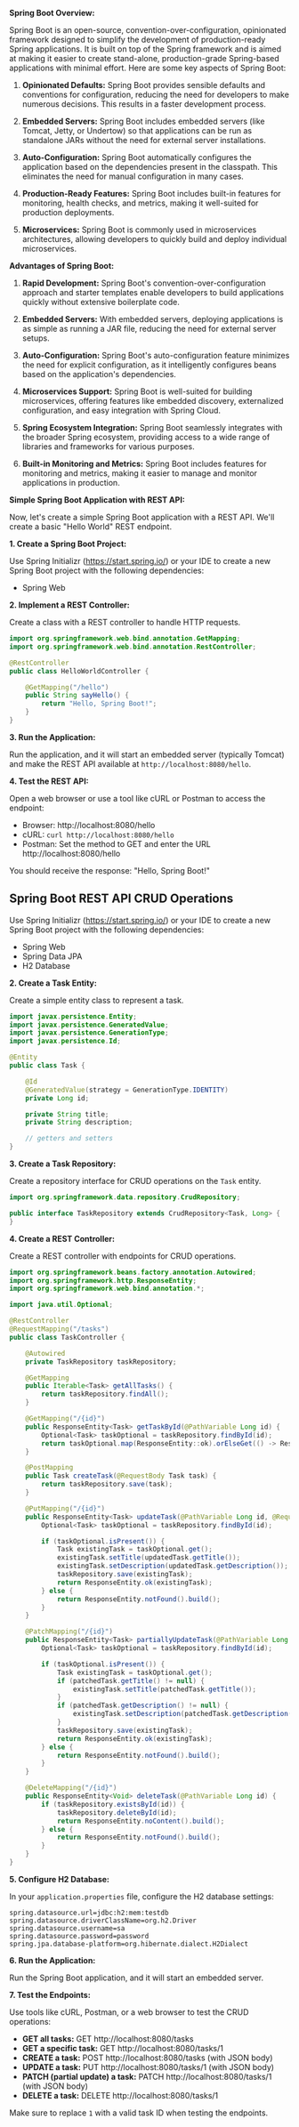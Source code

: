 **Spring Boot Overview:**

Spring Boot is an open-source, convention-over-configuration, opinionated framework designed to simplify the development of production-ready Spring applications. It is built on top of the Spring framework and is aimed at making it easier to create stand-alone, production-grade Spring-based applications with minimal effort. Here are some key aspects of Spring Boot:

1. **Opinionated Defaults:** Spring Boot provides sensible defaults and conventions for configuration, reducing the need for developers to make numerous decisions. This results in a faster development process.

2. **Embedded Servers:** Spring Boot includes embedded servers (like Tomcat, Jetty, or Undertow) so that applications can be run as standalone JARs without the need for external server installations.

3. **Auto-Configuration:** Spring Boot automatically configures the application based on the dependencies present in the classpath. This eliminates the need for manual configuration in many cases.

4. **Production-Ready Features:** Spring Boot includes built-in features for monitoring, health checks, and metrics, making it well-suited for production deployments.

5. **Microservices:** Spring Boot is commonly used in microservices architectures, allowing developers to quickly build and deploy individual microservices.

**Advantages of Spring Boot:**

1. **Rapid Development:** Spring Boot's convention-over-configuration approach and starter templates enable developers to build applications quickly without extensive boilerplate code.

2. **Embedded Servers:** With embedded servers, deploying applications is as simple as running a JAR file, reducing the need for external server setups.

3. **Auto-Configuration:** Spring Boot's auto-configuration feature minimizes the need for explicit configuration, as it intelligently configures beans based on the application's dependencies.

4. **Microservices Support:** Spring Boot is well-suited for building microservices, offering features like embedded discovery, externalized configuration, and easy integration with Spring Cloud.

5. **Spring Ecosystem Integration:** Spring Boot seamlessly integrates with the broader Spring ecosystem, providing access to a wide range of libraries and frameworks for various purposes.

6. **Built-in Monitoring and Metrics:** Spring Boot includes features for monitoring and metrics, making it easier to manage and monitor applications in production.

**Simple Spring Boot Application with REST API:**

Now, let's create a simple Spring Boot application with a REST API. We'll create a basic "Hello World" REST endpoint.

**1. Create a Spring Boot Project:**

Use Spring Initializr (https://start.spring.io/) or your IDE to create a new Spring Boot project with the following dependencies:
   - Spring Web

**2. Implement a REST Controller:**

Create a class with a REST controller to handle HTTP requests.

```java
import org.springframework.web.bind.annotation.GetMapping;
import org.springframework.web.bind.annotation.RestController;

@RestController
public class HelloWorldController {

    @GetMapping("/hello")
    public String sayHello() {
        return "Hello, Spring Boot!";
    }
}
```

**3. Run the Application:**

Run the application, and it will start an embedded server (typically Tomcat) and make the REST API available at `http://localhost:8080/hello`.

**4. Test the REST API:**

Open a web browser or use a tool like cURL or Postman to access the endpoint:

- Browser: http://localhost:8080/hello
- cURL: `curl http://localhost:8080/hello`
- Postman: Set the method to GET and enter the URL http://localhost:8080/hello

You should receive the response: "Hello, Spring Boot!"


## Spring Boot REST API CRUD Operations

Use Spring Initializr (https://start.spring.io/) or your IDE to create a new Spring Boot project with the following dependencies:
   - Spring Web
   - Spring Data JPA
   - H2 Database

**2. Create a Task Entity:**

Create a simple entity class to represent a task.

```java
import javax.persistence.Entity;
import javax.persistence.GeneratedValue;
import javax.persistence.GenerationType;
import javax.persistence.Id;

@Entity
public class Task {

    @Id
    @GeneratedValue(strategy = GenerationType.IDENTITY)
    private Long id;

    private String title;
    private String description;

    // getters and setters
}
```

**3. Create a Task Repository:**

Create a repository interface for CRUD operations on the `Task` entity.

```java
import org.springframework.data.repository.CrudRepository;

public interface TaskRepository extends CrudRepository<Task, Long> {
}
```

**4. Create a REST Controller:**

Create a REST controller with endpoints for CRUD operations.

```java
import org.springframework.beans.factory.annotation.Autowired;
import org.springframework.http.ResponseEntity;
import org.springframework.web.bind.annotation.*;

import java.util.Optional;

@RestController
@RequestMapping("/tasks")
public class TaskController {

    @Autowired
    private TaskRepository taskRepository;

    @GetMapping
    public Iterable<Task> getAllTasks() {
        return taskRepository.findAll();
    }

    @GetMapping("/{id}")
    public ResponseEntity<Task> getTaskById(@PathVariable Long id) {
        Optional<Task> taskOptional = taskRepository.findById(id);
        return taskOptional.map(ResponseEntity::ok).orElseGet(() -> ResponseEntity.notFound().build());
    }

    @PostMapping
    public Task createTask(@RequestBody Task task) {
        return taskRepository.save(task);
    }

    @PutMapping("/{id}")
    public ResponseEntity<Task> updateTask(@PathVariable Long id, @RequestBody Task updatedTask) {
        Optional<Task> taskOptional = taskRepository.findById(id);

        if (taskOptional.isPresent()) {
            Task existingTask = taskOptional.get();
            existingTask.setTitle(updatedTask.getTitle());
            existingTask.setDescription(updatedTask.getDescription());
            taskRepository.save(existingTask);
            return ResponseEntity.ok(existingTask);
        } else {
            return ResponseEntity.notFound().build();
        }
    }

    @PatchMapping("/{id}")
    public ResponseEntity<Task> partiallyUpdateTask(@PathVariable Long id, @RequestBody Task patchedTask) {
        Optional<Task> taskOptional = taskRepository.findById(id);

        if (taskOptional.isPresent()) {
            Task existingTask = taskOptional.get();
            if (patchedTask.getTitle() != null) {
                existingTask.setTitle(patchedTask.getTitle());
            }
            if (patchedTask.getDescription() != null) {
                existingTask.setDescription(patchedTask.getDescription());
            }
            taskRepository.save(existingTask);
            return ResponseEntity.ok(existingTask);
        } else {
            return ResponseEntity.notFound().build();
        }
    }

    @DeleteMapping("/{id}")
    public ResponseEntity<Void> deleteTask(@PathVariable Long id) {
        if (taskRepository.existsById(id)) {
            taskRepository.deleteById(id);
            return ResponseEntity.noContent().build();
        } else {
            return ResponseEntity.notFound().build();
        }
    }
}
```

**5. Configure H2 Database:**

In your `application.properties` file, configure the H2 database settings:

```properties
spring.datasource.url=jdbc:h2:mem:testdb
spring.datasource.driverClassName=org.h2.Driver
spring.datasource.username=sa
spring.datasource.password=password
spring.jpa.database-platform=org.hibernate.dialect.H2Dialect
```

**6. Run the Application:**

Run the Spring Boot application, and it will start an embedded server.

**7. Test the Endpoints:**

Use tools like cURL, Postman, or a web browser to test the CRUD operations:

- **GET all tasks:** GET http://localhost:8080/tasks
- **GET a specific task:** GET http://localhost:8080/tasks/1
- **CREATE a task:** POST http://localhost:8080/tasks (with JSON body)
- **UPDATE a task:** PUT http://localhost:8080/tasks/1 (with JSON body)
- **PATCH (partial update) a task:** PATCH http://localhost:8080/tasks/1 (with JSON body)
- **DELETE a task:** DELETE http://localhost:8080/tasks/1

Make sure to replace `1` with a valid task ID when testing the endpoints.

